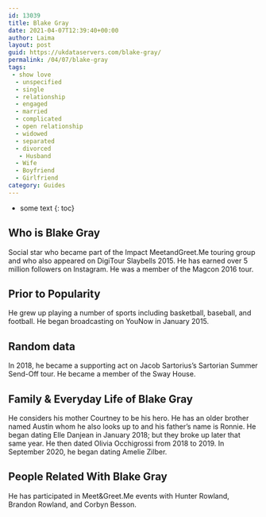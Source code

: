 ```yaml
---
id: 13039
title: Blake Gray
date: 2021-04-07T12:39:40+00:00
author: Laima
layout: post
guid: https://ukdataservers.com/blake-gray/
permalink: /04/07/blake-gray
tags:
 - show love
  - unspecified
  - single
  - relationship
  - engaged
  - married
  - complicated
  - open relationship
  - widowed
  - separated
  - divorced
   - Husband
  - Wife
  - Boyfriend
  - Girlfriend
category: Guides
---
```


* some text
{: toc}


## Who is Blake Gray
                  
                  
                  
Social star who became part of the Impact MeetandGreet.Me touring group and who also appeared on DigiTour Slaybells 2015. He has earned over 5 million followers on Instagram. He was a member of the Magcon 2016 tour. 
                  
              
            
              
            
                
                
                
## Prior to Popularity
                  
                  
                  
He grew up playing a number of sports including basketball, baseball, and football. He began broadcasting on YouNow in January 2015.
                  
              
            
              
            
                
                
                
## Random data
                  
                  
                  
In 2018, he became a supporting act on Jacob Sartorius&#8217;s Sartorian Summer Send-Off tour. He became a member of the Sway House.
                  
              
            
              
            
                
                
                
## Family & Everyday Life of Blake Gray
                  
                  
                  
He considers his mother Courtney to be his hero. He has an older brother named Austin whom he also looks up to and his father&#8217;s name is Ronnie. He began dating Elle Danjean in January 2018; but they broke up later that same year. He then dated Olivia Occhigrossi from 2018 to 2019. In September 2020, he began dating Amelie Zilber. 
                  
              
            
              
            
                
                
                
## People Related With Blake Gray
                  
                  
                  
He has participated in Meet&Greet.Me events with Hunter Rowland, Brandon Rowland, and Corbyn Besson.
                  
              
            
              
            
                
              
            
              
              
            
            
              
            
          
          
          